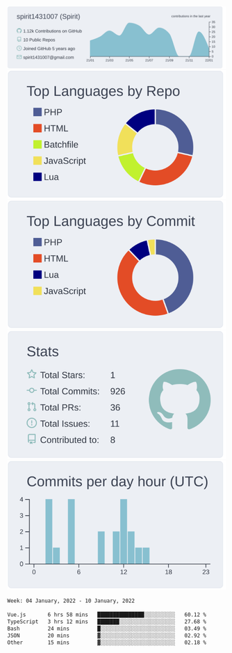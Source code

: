 [![](https://raw.githubusercontent.com/spirit1431007/spirit1431007/master/profile-summary-card-output/nord_bright/0-profile-details.svg)](https://git.io/spiritx)
[![](https://raw.githubusercontent.com/spirit1431007/spirit1431007/master/profile-summary-card-output/nord_bright/1-repos-per-language.svg)](https://git.io/spiritx) [![](https://raw.githubusercontent.com/spirit1431007/spirit1431007/master/profile-summary-card-output/nord_bright/2-most-commit-language.svg)](https://git.io/spiritx)
[![](https://raw.githubusercontent.com/spirit1431007/spirit1431007/master/profile-summary-card-output/nord_bright/3-stats.svg)](https://git.io/spiritx) [![](https://raw.githubusercontent.com/spirit1431007/spirit1431007/master/profile-summary-card-output/nord_bright/4-productive-time.svg)](https://git.io/spiritx)

<!--START_SECTION:waka-->
```text
Week: 04 January, 2022 - 10 January, 2022

Vue.js       6 hrs 58 mins   ███████████████░░░░░░░░░░   60.12 % 
TypeScript   3 hrs 12 mins   ███████░░░░░░░░░░░░░░░░░░   27.68 % 
Bash         24 mins         █░░░░░░░░░░░░░░░░░░░░░░░░   03.49 % 
JSON         20 mins         ▓░░░░░░░░░░░░░░░░░░░░░░░░   02.92 % 
Other        15 mins         ▓░░░░░░░░░░░░░░░░░░░░░░░░   02.18 % 
```
<!--END_SECTION:waka-->
